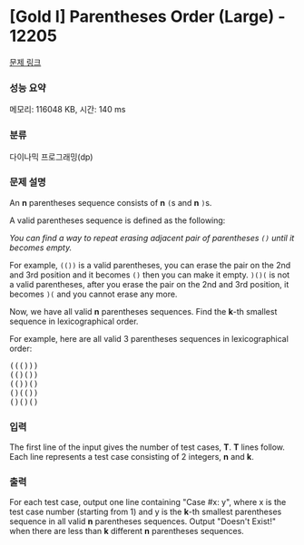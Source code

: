 # [Gold I] Parentheses Order (Large) - 12205 

[문제 링크](https://www.acmicpc.net/problem/12205) 

### 성능 요약

메모리: 116048 KB, 시간: 140 ms

### 분류

다이나믹 프로그래밍(dp)

### 문제 설명

<p>An <b>n</b> parentheses sequence consists of <b>n</b> <code>(</code>s and <b>n</b> <code>)</code>s.</p>

<p>A valid parentheses sequence is defined as the following:</p>

<p><i>You can find a way to repeat erasing adjacent pair of parentheses <code>()</code> until it becomes empty.</i></p>

<p>For example, <code>(())</code> is a valid parentheses, you can erase the pair on the 2nd and 3rd position and it becomes <code>()</code> then you can make it empty. <code>)()(</code> is not a valid parentheses, after you erase the pair on the 2nd and 3rd position, it becomes <code>)(</code> and you cannot erase any more.</p>

<p>Now, we have all valid <b>n</b> parentheses sequences. Find the <b>k</b>-th smallest sequence in lexicographical order.</p>

<p>For example, here are all valid 3 parentheses sequences in lexicographical order:</p>

<pre>((()))
(()())
(())()
()(())
()()()
</pre>

### 입력 

 <p>The first line of the input gives the number of test cases, <strong>T</strong>. <strong>T</strong> lines follow. Each line represents a test case consisting of 2 integers, <strong>n</strong> and <strong>k</strong>.</p>

### 출력 

 <p>For each test case, output one line containing "Case #x: y", where x is the test case number (starting from 1) and y is the <strong>k</strong>-th smallest parentheses sequence in all valid <strong>n</strong> parentheses sequences. Output "Doesn't Exist!" when there are less than <strong>k</strong> different <strong>n</strong> parentheses sequences.</p>


